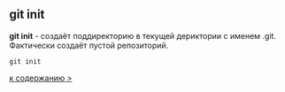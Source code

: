 ## git init

**git init** - cоздаёт поддиректорию в текущей дериктории с именем .git. Фактически создаёт пустой репозиторий.

`git init`

[к содержанию >](readme.md)
